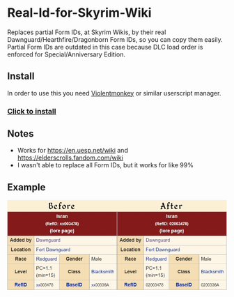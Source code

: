 # Real-Id-for-Skyrim-Wiki
Replaces partial Form IDs, at Skyrim Wikis, by their real Dawnguard/Hearthfire/Dragonborn Form IDs, so you can copy them easily. Partial Form IDs are outdated in this case because DLC load order is enforced for Special/Anniversary Edition.
## Install
In order to use this you need [Violentmonkey](https://chromewebstore.google.com/detail/violentmonkey/jinjaccalgkegednnccohejagnlnfdag) or similar userscript manager.
### [Click to install](https://raw.githubusercontent.com/itsHel/Real-Id-for-Skyrim-Wiki-Userscript/main/Real-Id-for-Skyrim-Wiki.user.js)
## Notes
- Works for https://en.uesp.net/wiki and https://elderscrolls.fandom.com/wiki
- I wasn't able to replace all Form IDs, but it works for like 99% 
## Example
![Before/After](/comparsion.jpg)

